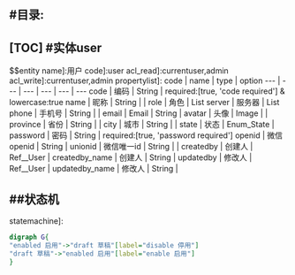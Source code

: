 #目录:
----
[TOC]
#实体user
----
$$entity
name]:用户
code]:user
acl_read]:currentuser,admin
acl_write]:currentuser,admin
propertylist]:
code | name | type | option
--- | --- | --- | --- | --- | ---
code | 编码 | String  | required:[true, 'code required'] & lowercase:true
name | 昵称 | String |  |
role | 角色 | List<String>
server | 服务器 | List<String> 
phone | 手机号 | String |  |
email | Email | String |
avatar | 头像 | Image |  | 
province | 省份 | String |  | 
city | 城市 | String |  | 
state | 状态 | Enum_State |
password | 密码 | String | required:[true, 'password required']
openid | 微信openid | String |
unionid | 微信唯一id | String |  |
createdby | 创建人 | Ref__User |
createdby_name | 创建人 | String | 
updatedby | 修改人 | Ref__User |
updatedby_name | 修改人 | String |  

##状态机
----
statemachine]:
```dot
digraph G{
"enabled 启用"->"draft 草稿"[label="disable 停用"]
"draft 草稿"->"enabled 启用"[label="enable 启用"]
}
```